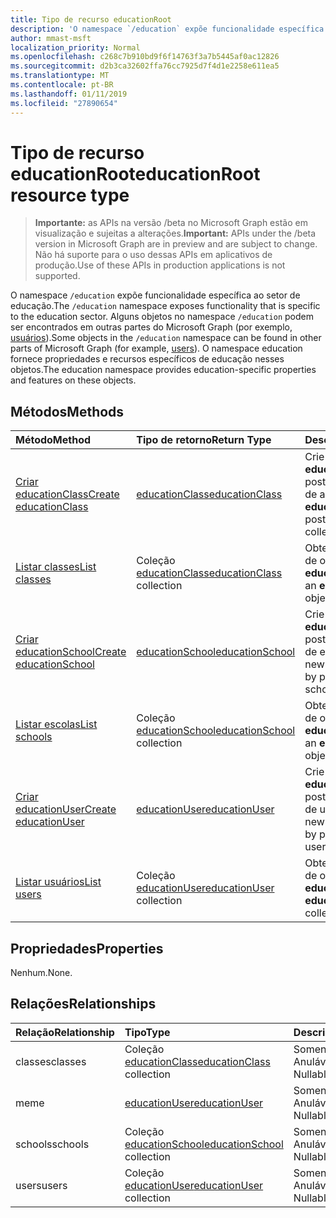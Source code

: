 ```yaml
---
title: Tipo de recurso educationRoot
description: 'O namespace `/education` expõe funcionalidade específica ao setor de educação. '
author: mmast-msft
localization_priority: Normal
ms.openlocfilehash: c268c7b910bd9f6f14763f3a7b5445af0ac12826
ms.sourcegitcommit: d2b3ca32602ffa76cc7925d7f4d1e2258e611ea5
ms.translationtype: MT
ms.contentlocale: pt-BR
ms.lasthandoff: 01/11/2019
ms.locfileid: "27890654"
---
```

# <a name="educationroot-resource-type"></a><span data-ttu-id="8908f-103">Tipo de recurso educationRoot</span><span class="sxs-lookup"><span data-stu-id="8908f-103">educationRoot resource type</span></span>

> <span data-ttu-id="8908f-104">**Importante:** as APIs na versão /beta no Microsoft Graph estão em visualização e sujeitas a alterações.</span><span class="sxs-lookup"><span data-stu-id="8908f-104">**Important:** APIs under the /beta version in Microsoft Graph are in preview and are subject to change.</span></span> <span data-ttu-id="8908f-105">Não há suporte para o uso dessas APIs em aplicativos de produção.</span><span class="sxs-lookup"><span data-stu-id="8908f-105">Use of these APIs in production applications is not supported.</span></span>

<span data-ttu-id="8908f-106">O namespace `/education` expõe funcionalidade específica ao setor de educação.</span><span class="sxs-lookup"><span data-stu-id="8908f-106">The `/education` namespace exposes functionality that is specific to the education sector.</span></span> <span data-ttu-id="8908f-107">Alguns objetos no namespace `/education` podem ser encontrados em outras partes do Microsoft Graph (por exemplo, [usuários](user.md)).</span><span class="sxs-lookup"><span data-stu-id="8908f-107">Some objects in the `/education` namespace can be found in other parts of Microsoft Graph (for example, [users](user.md)).</span></span> <span data-ttu-id="8908f-108">O namespace education fornece propriedades e recursos específicos de educação nesses objetos.</span><span class="sxs-lookup"><span data-stu-id="8908f-108">The education namespace provides education-specific properties and features on these objects.</span></span>

## <a name="methods"></a><span data-ttu-id="8908f-109">Métodos</span><span class="sxs-lookup"><span data-stu-id="8908f-109">Methods</span></span>

| <span data-ttu-id="8908f-110">Método</span><span class="sxs-lookup"><span data-stu-id="8908f-110">Method</span></span>           | <span data-ttu-id="8908f-111">Tipo de retorno</span><span class="sxs-lookup"><span data-stu-id="8908f-111">Return Type</span></span>    |<span data-ttu-id="8908f-112">Descrição</span><span class="sxs-lookup"><span data-stu-id="8908f-112">Description</span></span>|
|:---------------|:--------|:----------|
|[<span data-ttu-id="8908f-113">Criar educationClass</span><span class="sxs-lookup"><span data-stu-id="8908f-113">Create educationClass</span></span>](../api/educationroot-post-classes.md) |[<span data-ttu-id="8908f-114">educationClass</span><span class="sxs-lookup"><span data-stu-id="8908f-114">educationClass</span></span>](educationclass.md)| <span data-ttu-id="8908f-115">Crie uma nova **educationClass** postando na coleção de aulas.</span><span class="sxs-lookup"><span data-stu-id="8908f-115">Create a new **educationClass** by posting to the classes collection.</span></span>|
|[<span data-ttu-id="8908f-116">Listar classes</span><span class="sxs-lookup"><span data-stu-id="8908f-116">List classes</span></span>](../api/educationroot-list-classes.md) |<span data-ttu-id="8908f-117">Coleção [educationClass](educationclass.md)</span><span class="sxs-lookup"><span data-stu-id="8908f-117">[educationClass](educationclass.md) collection</span></span>| <span data-ttu-id="8908f-118">Obtenha uma coleção de objetos **educationClass**.</span><span class="sxs-lookup"><span data-stu-id="8908f-118">Get an **educationClass** object collection.</span></span>|
|[<span data-ttu-id="8908f-119">Criar educationSchool</span><span class="sxs-lookup"><span data-stu-id="8908f-119">Create educationSchool</span></span>](../api/educationroot-post-schools.md) |[<span data-ttu-id="8908f-120">educationSchool</span><span class="sxs-lookup"><span data-stu-id="8908f-120">educationSchool</span></span>](educationschool.md)| <span data-ttu-id="8908f-121">Crie uma nova **educationSchool** postando na coleção de escolas.</span><span class="sxs-lookup"><span data-stu-id="8908f-121">Create a new **educationSchool** by posting to the schools collection.</span></span>|
|[<span data-ttu-id="8908f-122">Listar escolas</span><span class="sxs-lookup"><span data-stu-id="8908f-122">List schools</span></span>](../api/educationroot-list-schools.md) |<span data-ttu-id="8908f-123">Coleção [educationSchool](educationschool.md)</span><span class="sxs-lookup"><span data-stu-id="8908f-123">[educationSchool](educationschool.md) collection</span></span>| <span data-ttu-id="8908f-124">Obtenha uma coleção de objetos **educationSchool**.</span><span class="sxs-lookup"><span data-stu-id="8908f-124">Get an **educationSchool** object collection.</span></span>|
|[<span data-ttu-id="8908f-125">Criar educationUser</span><span class="sxs-lookup"><span data-stu-id="8908f-125">Create educationUser</span></span>](../api/educationroot-post-users.md) |[<span data-ttu-id="8908f-126">educationUser</span><span class="sxs-lookup"><span data-stu-id="8908f-126">educationUser</span></span>](educationuser.md)| <span data-ttu-id="8908f-127">Crie um novo **educationUser** postando na coleção de usuários.</span><span class="sxs-lookup"><span data-stu-id="8908f-127">Create a new **educationUser** by posting to the users collection.</span></span>|
|[<span data-ttu-id="8908f-128">Listar usuários</span><span class="sxs-lookup"><span data-stu-id="8908f-128">List users</span></span>](../api/educationroot-list-users.md) |<span data-ttu-id="8908f-129">Coleção [educationUser](educationuser.md)</span><span class="sxs-lookup"><span data-stu-id="8908f-129">[educationUser](educationuser.md) collection</span></span>| <span data-ttu-id="8908f-130">Obtenha uma coleção de objetos **educationUser**.</span><span class="sxs-lookup"><span data-stu-id="8908f-130">Get an **educationUser** object collection.</span></span>|

## <a name="properties"></a><span data-ttu-id="8908f-131">Propriedades</span><span class="sxs-lookup"><span data-stu-id="8908f-131">Properties</span></span>
<span data-ttu-id="8908f-132">Nenhum.</span><span class="sxs-lookup"><span data-stu-id="8908f-132">None.</span></span>

## <a name="relationships"></a><span data-ttu-id="8908f-133">Relações</span><span class="sxs-lookup"><span data-stu-id="8908f-133">Relationships</span></span>
| <span data-ttu-id="8908f-134">Relação</span><span class="sxs-lookup"><span data-stu-id="8908f-134">Relationship</span></span> | <span data-ttu-id="8908f-135">Tipo</span><span class="sxs-lookup"><span data-stu-id="8908f-135">Type</span></span>   |<span data-ttu-id="8908f-136">Descrição</span><span class="sxs-lookup"><span data-stu-id="8908f-136">Description</span></span>|
|:---------------|:--------|:----------|
|<span data-ttu-id="8908f-137">classes</span><span class="sxs-lookup"><span data-stu-id="8908f-137">classes</span></span>|<span data-ttu-id="8908f-138">Coleção [educationClass](educationclass.md)</span><span class="sxs-lookup"><span data-stu-id="8908f-138">[educationClass](educationclass.md) collection</span></span>| <span data-ttu-id="8908f-p103">Somente leitura. Anulável.</span><span class="sxs-lookup"><span data-stu-id="8908f-p103">Read-only. Nullable.</span></span>|
|<span data-ttu-id="8908f-141">me</span><span class="sxs-lookup"><span data-stu-id="8908f-141">me</span></span>|[<span data-ttu-id="8908f-142">educationUser</span><span class="sxs-lookup"><span data-stu-id="8908f-142">educationUser</span></span>](educationuser.md)| <span data-ttu-id="8908f-p104">Somente leitura. Anulável.</span><span class="sxs-lookup"><span data-stu-id="8908f-p104">Read-only. Nullable.</span></span>|
|<span data-ttu-id="8908f-145">schools</span><span class="sxs-lookup"><span data-stu-id="8908f-145">schools</span></span>|<span data-ttu-id="8908f-146">Coleção [educationSchool](educationschool.md)</span><span class="sxs-lookup"><span data-stu-id="8908f-146">[educationSchool](educationschool.md) collection</span></span>| <span data-ttu-id="8908f-p105">Somente leitura. Anulável.</span><span class="sxs-lookup"><span data-stu-id="8908f-p105">Read-only. Nullable.</span></span>|
|<span data-ttu-id="8908f-149">users</span><span class="sxs-lookup"><span data-stu-id="8908f-149">users</span></span>|<span data-ttu-id="8908f-150">Coleção [educationUser](educationuser.md)</span><span class="sxs-lookup"><span data-stu-id="8908f-150">[educationUser](educationuser.md) collection</span></span>| <span data-ttu-id="8908f-p106">Somente leitura. Anulável.</span><span class="sxs-lookup"><span data-stu-id="8908f-p106">Read-only. Nullable.</span></span>|

<!-- uuid: 8fcb5dbc-d5aa-4681-8e31-b001d5168d79
2015-10-25 14:57:30 UTC -->
<!-- {
  "type": "#page.annotation",
  "description": "educationRoot resource",
  "keywords": "",
  "section": "documentation",
  "tocPath": ""
}-->
